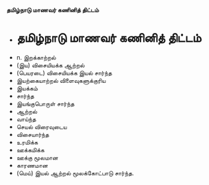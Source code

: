 **தமிழ்நாடு மாணவர் கணினித் திட்டம்**
- # தமிழ்நாடு மாணவர் கணினித் திட்டம்
- n. இறக்காற்றல்
- (இய) விசையியக்க ஆற்றல்
- (பெயரடை) விசையியக்க இயல் சார்ந்த
- இயற்கையாற்றல் விளைவுகளுக்குரிய
- இயக்கம்
- சார்ந்த
- இயங்குபொருள் சார்ந்த
- ஆற்றல்
- வாய்ந்த
- செயல் விரைவுடைய
- விசையார்ந்த
- உரமிக்க
- ஊக்கமிக்க
- ஊக்கு மூலமான
- காரணமான
- (மெய்) இயல் ஆற்றல் மூலக்கோட்பாடு சார்ந்த.

